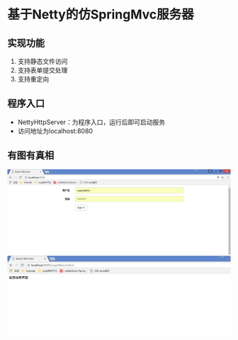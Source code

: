 # 基于Netty的仿SpringMvc服务器 #
## 实现功能 ##
1. 支持静态文件访问
2. 支持表单提交处理
3. 支持重定向

## 程序入口 ##
- NettyHttpServer：为程序入口，运行后即可启动服务
- 访问地址为localhost:8080

## 有图有真相 ##
![首页](https://github.com/cmlbeliever/NettyHttpDemo/blob/master/wiki/img/index.png)
![登录完成界面](https://github.com/cmlbeliever/NettyHttpDemo/blob/master/wiki/img/loginResult.png)
